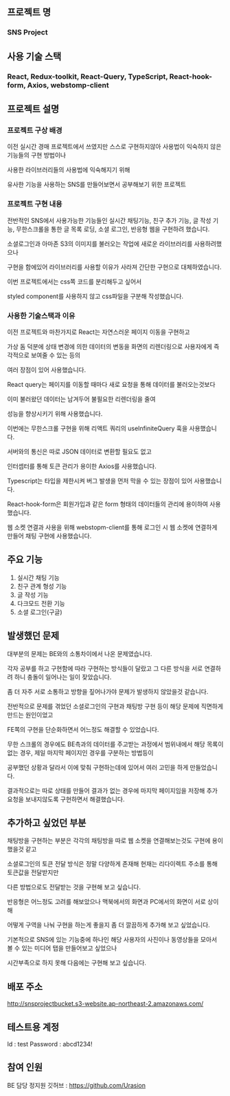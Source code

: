 ## 프로젝트 명 
### SNS Project

## 사용 기술 스택  
### React, Redux-toolkit, React-Query, TypeScript, React-hook-form,  Axios, webstomp-client

## 프로젝트 설명  
  ### 프로젝트 구상 배경
  이전 실시간 경매 프로젝트에서 쓰였지만 스스로 구현하지않아 사용법이 익숙하지 않은 기능들의 구현 방법이나 
  
  사용한 라이브러리들의 사용법에 익숙해지기 위해 
  
  유사한 기능을 사용하는 SNS를 만들어보면서 공부해보기 위한 프로젝트

  ### 프로젝트 구현 내용
  전반적인 SNS에서 사용가능한 기능들인 실시간 채팅기능, 친구 추가 기능, 글 작성 기능, 무한스크롤을 통한 글 목록 로딩, 소셜 로그인, 반응형 웹을 구현하려 했습니다.  
  
  소셜로그인과 아마존 S3의 이미지를 불러오는 작업에 새로운 라이브러리를 사용하려했으나 
  
  구현을 함에있어 라이브러리를 사용할 이유가 사라져 간단한 구현으로 대체하였습니다.  

  이번 프로젝트에서는 css쪽 코드를 분리해두고 싶어서 
  
  styled component를 사용하지 않고 css파일을 구분해 작성했습니다.   

  ### 사용한 기술스택과 이유
  이전 프로젝트와 마찬가지로 React는 자연스러운 페이지 이동을 구현하고 
  
  가상 돔 덕분에 상태 변경에 의한 데이터의 변동을 화면의 리렌더링으로 사용자에게 즉각적으로 보여줄 수 있는 등의 
  
  여러 장점이 있어 사용했습니다. 

  React query는 페이지를 이동할 때마다 새로 요청을 통해 데이터를 불러오는것보다 
  
  이미 불러왔던 데이터는 남겨두어 불필요한 리렌더링을 줄여 
  
  성능을 향상시키기 위해 사용했습니다.

  이번에는 무한스크롤 구현을 위해 리액트 쿼리의 useInfiniteQuery 훅을 사용했습니다.  

  서버와의 통신은 따로 JSON 데이터로 변환할 필요도 없고 
  
  인터셉터를 통해 토큰 관리가 용이한 Axios를 사용했습니다.    
  
  Typescript는 타입을 제한시켜 버그 발생을 먼저 막을 수 있는 장점이 있어 사용했습니다.    
  
  React-hook-form은 회원가입과 같은 form 형태의 데이터들의 관리에 용이하여 사용했습니다.    
  
  웹 소켓 연결과 사용을 위해 webstopm-client를 통해 로그인 시 웹 소켓에 연결하게 만들어 채팅 구현에 사용했습니다.    

## 주요 기능
1. 실시간 채팅 기능
2. 친구 관계 형성 기능
3. 글 작성 기능
4. 다크모드 전환 기능
5. 소셜 로그인(구글)

## 발생했던 문제  
대부분의 문제는 BE와의 소통차이에서 나온 문제였습니다. 

각자 공부를 하고 구현함에 따라 구현하는 방식들이 달랐고 그 다른 방식을 서로 연결하려 하니 충돌이 일어나는 일이 잦았습니다.

좀 더 자주 서로 소통하고 방향을 짚어나가야 문제가 발생하지 않았을것 같습니다. 

전반적으로 문제를 겪었던 소셜로그인의 구현과 채팅방 구현 등이 해당 문제에 직면하게 만드는 원인이었고 

FE쪽의 구현을 단순화하면서 어느정도 해결할 수 있었습니다. 

무한 스크롤의 경우에도 BE측과의 데이터를 주고받는 과정에서 범위내에서 해당 목록이 없는 경우, 제일 마지막 페이지인 경우를 구분하는 방법등이 

공부했던 상황과 달라서 이에 맞춰 구현하는데에 있어서 여러 고민을 하게 만들었습니다. 

결과적으로는 따로 상태를 만들어 결과가 없는 경우에 마지막 페이지임을 저장해 추가 요청을 보내지않도록 구현하면서 해결했습니다. 

## 추가하고 싶었던 부분 
채팅방을 구현하는 부분은 각각의 채팅방을 따로 웹 소켓을 연결해보는것도 구현에 용이했을것 같고 

소셜로그인의 토큰 전달 방식은 정말 다양하게 존재해 현재는 리다이렉트 주소를 통해 토큰값을 전달받지만 

다른 방법으로도 전달받는 것을 구현해 보고 싶습니다. 

반응형은 어느정도 고려를 해보았으나 맥북에서의 화면과 PC에서의 화면이 서로 상이해 

어떻게 구역을 나눠 구현을 하는게 좋을지 좀 더 깔끔하게 추가해 보고 싶었습니다.

기본적으로 SNS에 있는 기능중에 하나인 해당 사용자의 사진이나 동영상들을 모아서 볼 수 있는 미디어 탭을 만들어보고 싶었으나 

시간부족으로 하지 못해 다음에는 구현해 보고 싶습니다. 

## 배포 주소
http://snsprojectbucket.s3-website.ap-northeast-2.amazonaws.com/

## 테스트용 계정 
Id : test
Password : abcd1234!

## 참여 인원
BE 담당 정지원 깃허브 : https://github.com/Urasion
